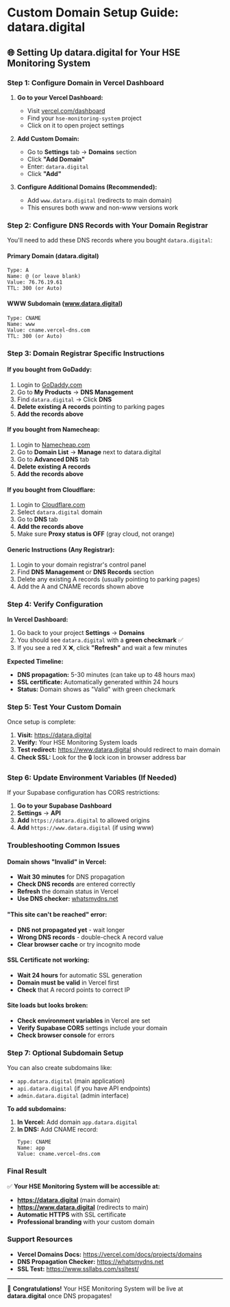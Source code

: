 # Custom Domain Setup Guide: datara.digital

## 🌐 Setting Up datara.digital for Your HSE Monitoring System

### Step 1: Configure Domain in Vercel Dashboard

1. **Go to your Vercel Dashboard:**
   - Visit [vercel.com/dashboard](https://vercel.com/dashboard)
   - Find your `hse-monitoring-system` project
   - Click on it to open project settings

2. **Add Custom Domain:**
   - Go to **Settings** tab → **Domains** section
   - Click **"Add Domain"**
   - Enter: `datara.digital`
   - Click **"Add"**

3. **Configure Additional Domains (Recommended):**
   - Add `www.datara.digital` (redirects to main domain)
   - This ensures both www and non-www versions work

### Step 2: Configure DNS Records with Your Domain Registrar

You'll need to add these DNS records where you bought `datara.digital`:

#### **Primary Domain (datara.digital)**
```
Type: A
Name: @ (or leave blank)
Value: 76.76.19.61
TTL: 300 (or Auto)
```

#### **WWW Subdomain (www.datara.digital)**
```
Type: CNAME  
Name: www
Value: cname.vercel-dns.com
TTL: 300 (or Auto)
```

### Step 3: Domain Registrar Specific Instructions

#### **If you bought from GoDaddy:**
1. Login to [GoDaddy.com](https://godaddy.com)
2. Go to **My Products** → **DNS Management**
3. Find `datara.digital` → Click **DNS**
4. **Delete existing A records** pointing to parking pages
5. **Add the records above**

#### **If you bought from Namecheap:**
1. Login to [Namecheap.com](https://namecheap.com)  
2. Go to **Domain List** → **Manage** next to datara.digital
3. Go to **Advanced DNS** tab
4. **Delete existing A records**
5. **Add the records above**

#### **If you bought from Cloudflare:**
1. Login to [Cloudflare.com](https://cloudflare.com)
2. Select `datara.digital` domain
3. Go to **DNS** tab
4. **Add the records above**
5. Make sure **Proxy status is OFF** (gray cloud, not orange)

#### **Generic Instructions (Any Registrar):**
1. Login to your domain registrar's control panel
2. Find **DNS Management** or **DNS Records** section
3. Delete any existing A records (usually pointing to parking pages)
4. Add the A and CNAME records shown above

### Step 4: Verify Configuration

**In Vercel Dashboard:**
1. Go back to your project **Settings** → **Domains**
2. You should see `datara.digital` with a **green checkmark** ✅
3. If you see a red X ❌, click **"Refresh"** and wait a few minutes

**Expected Timeline:**
- **DNS propagation:** 5-30 minutes (can take up to 48 hours max)
- **SSL certificate:** Automatically generated within 24 hours
- **Status:** Domain shows as "Valid" with green checkmark

### Step 5: Test Your Custom Domain

Once setup is complete:

1. **Visit:** https://datara.digital
2. **Verify:** Your HSE Monitoring System loads
3. **Test redirect:** https://www.datara.digital should redirect to main domain
4. **Check SSL:** Look for the 🔒 lock icon in browser address bar

### Step 6: Update Environment Variables (If Needed)

If your Supabase configuration has CORS restrictions:

1. **Go to your Supabase Dashboard**
2. **Settings** → **API**  
3. **Add** `https://datara.digital` to allowed origins
4. **Add** `https://www.datara.digital` (if using www)

### Troubleshooting Common Issues

#### **Domain shows "Invalid" in Vercel:**
- **Wait 30 minutes** for DNS propagation
- **Check DNS records** are entered correctly  
- **Refresh** the domain status in Vercel
- **Use DNS checker:** [whatsmydns.net](https://whatsmydns.net)

#### **"This site can't be reached" error:**
- **DNS not propagated yet** - wait longer
- **Wrong DNS records** - double-check A record value
- **Clear browser cache** or try incognito mode

#### **SSL Certificate not working:**
- **Wait 24 hours** for automatic SSL generation
- **Domain must be valid** in Vercel first
- **Check** that A record points to correct IP

#### **Site loads but looks broken:**
- **Check environment variables** in Vercel are set
- **Verify Supabase CORS** settings include your domain
- **Check browser console** for errors

### Step 7: Optional Subdomain Setup

You can also create subdomains like:
- `app.datara.digital` (main application)
- `api.datara.digital` (if you have API endpoints)  
- `admin.datara.digital` (admin interface)

**To add subdomains:**
1. **In Vercel:** Add domain `app.datara.digital`
2. **In DNS:** Add CNAME record:
   ```
   Type: CNAME
   Name: app
   Value: cname.vercel-dns.com
   ```

### Final Result

✅ **Your HSE Monitoring System will be accessible at:**
- **https://datara.digital** (main domain)
- **https://www.datara.digital** (redirects to main)
- **Automatic HTTPS** with SSL certificate
- **Professional branding** with your custom domain

### Support Resources

- **Vercel Domains Docs:** https://vercel.com/docs/projects/domains
- **DNS Propagation Checker:** https://whatsmydns.net
- **SSL Test:** https://www.ssllabs.com/ssltest/

---

🎉 **Congratulations!** Your HSE Monitoring System will be live at **datara.digital** once DNS propagates!
